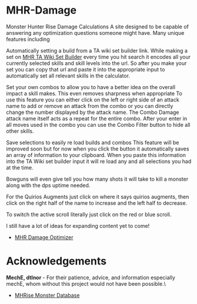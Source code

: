 # MHR-Damage
Monster Hunter Rise Damage Calculations
A site designed to be capable of answering any optimization questions someone might have. Many unique features including

Automatically setting a build from a TA wiki set builder link.
While making a set on [MHR TA Wiki Set Builder](https://mhrise.wiki-db.com/sim/?hl=en) every time you hit search it encodes all your currently selected skills and skill levels into the url.  So after you make your set you can copy that url and paste it into the appropriate input to automatically set all relevant skills in the calculator.

Set your own combos to allow you to have a better idea on the overall impact a skill makes. 
This even removes sharpness when appropriate
To use this feature you can either click on the left or right side of an attack name to add or remove an attack from the combo or you can directly change the number displayed by the attack name. The Combo Damage attack name itself acts as a repeat for the entire combo.
After your enter in all moves used in the combo you can use the Combo Filter button to hide all other skills. 

Save selections to easily re load builds and combos
This feature will be improved soon but for now when you click the button it automatically saves an array of information to your clipboard.  When you paste this information into the TA Wiki set builder input it will re load any and all selections you had at the time. 

Bowguns will even give tell you how many shots it will take to kill a monster along with the dps uptime needed.

For the Quirios Augments just click on where it says quirios augments, then click on the right half of the name to increase and the left half to decrease. 

To switch the active scroll literally just click on the red or blue scroll.

I still have a lot of ideas for expanding content yet to come!

+ [MHR Damage Optimizer](https://stonesan101.github.io/MHR-Damage/)

# Acknowledgements
**MechE, dtlnor** - For their patience, advice, and information especially mechE, whom without this project would not have been possible.\

+ [MHRise Monster Database](https://github.com/wwylele/mhrice)
